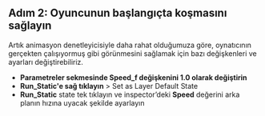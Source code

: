 ## Adım 2: Oyuncunun başlangıçta koşmasını sağlayın

Artık animasyon denetleyicisiyle daha rahat olduğumuza göre, oynatıcının gerçekten çalışıyormuş gibi görünmesini sağlamak için bazı değişkenleri ve ayarları değiştirebiliriz.
 
- **Parametreler sekmesinde Speed_f değişkenini 1.0 olarak değiştirin**
- **Run_Static'e sağ tıklayın** > Set as Layer Default State
- **Run_Static** state tek tıklayın ve inspector’deki **Speed** değerini arka planın hızına uyacak şekilde ayarlayın
